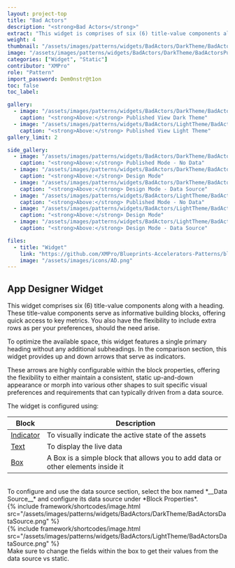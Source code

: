 ```yaml
---
layout: project-top
title: "Bad Actors"
description: "<strong>Bad Actors</strong>"
extract: "This widget is comprises of six (6) title-value components along with a heading. These title-value components serve as informative building blocks, offering quick access to key metrics."
weight: 4
thumbnail: "/assets/images/patterns/widgets/BadActors/DarkTheme/BadActorsPublishedMode.png"
image: "/assets/images/patterns/widgets/BadActors/DarkTheme/BadActorsPublishedMode.png"
categories: ["Widget", "Static"]
contributor: "XMPro"
role: "Pattern"
import_password: Dem0nstr@t1on
toc: false
toc_label: 

gallery:
  - image: "/assets/images/patterns/widgets/BadActors/DarkTheme/BadActorsPublishedModewithData.png"
    caption: "<strong>Above:</strong> Published View Dark Theme"
  - image: "/assets/images/patterns/widgets/BadActors/LightTheme/BadActorsPublishedModewithData.png"
    caption: "<strong>Above:</strong> Published View Light Theme"
gallery_limit: 2

side_gallery:
  - image: "/assets/images/patterns/widgets/BadActors/DarkTheme/BadActorsPublishedMode.png"
    caption: "<strong>Above:</strong> Published Mode - No Data"
  - image: "/assets/images/patterns/widgets/BadActors/DarkTheme/BadActorsDesignMode.png"
    caption: "<strong>Above:</strong> Design Mode"
  - image: "/assets/images/patterns/widgets/BadActors/DarkTheme/BadActorsDataSource.png"
    caption: "<strong>Above:</strong> Design Mode - Data Source"
  - image: "/assets/images/patterns/widgets/BadActors/LightTheme/BadActorsPublishedMode.png"
    caption: "<strong>Above:</strong> Published Mode - No Data"
  - image: "/assets/images/patterns/widgets/BadActors/LightTheme/BadActorsDesignMode.png"
    caption: "<strong>Above:</strong> Design Mode"
  - image: "/assets/images/patterns/widgets/BadActors/LightTheme/BadActorsDataSource.png"
    caption: "<strong>Above:</strong> Design Mode - Data Source"

files:
  - title: "Widget"
    link: "https://github.com/XMPro/Blueprints-Accelerators-Patterns/blob/master/patterns/widgets/Bad%20Actors.xwid"
    image: "/assets/images/icons/AD.png"
---
```


## App Designer Widget
This widget comprises six (6) title-value components along with a heading. These title-value components serve as informative building blocks, offering quick access to key metrics. You also have the flexibility to include extra rows as per your preferences, should the need arise. 

To optimize the available space, this widget features a single primary heading without any additional subheadings. In the comparison section, this widget provides up and down arrows that serve as indicators. 

These arrows are highly configurable within the block properties, offering the flexibility to either maintain a consistent, static up-and-down appearance or morph into various other shapes to suit specific visual preferences and requirements that can typically driven from a data source.

The widget is configured using: 

| Block                                  | Description                                                  |
| -------------------------------------- | ------------------------------------------------------------ |
| [Indicator](https://documentation.xmpro.com/blocks-toolbox/basic/indicator) | To visually indicate the active state of the assets |
| [Text](https://documentation.xmpro.com/blocks-toolbox/basic/text) | To display the live data |
| [Box](https://documentation.xmpro.com/blocks-toolbox/layout/box-and-data-repeater-box) | A Box is a simple block that allows you to add data or other elements inside it |

<br />
To configure and use the data source section, select the box named *__Data Source__* and configure its data source under *Block Properties*.  
<div class="inline_image">{% include framework/shortcodes/image.html src="/assets/images/patterns/widgets/BadActors/DarkTheme/BadActorsDataSource.png" %}</div>
<div class="inline_image">{% include framework/shortcodes/image.html src="/assets/images/patterns/widgets/BadActors/LightTheme/BadActorsDataSource.png" %}</div>
Make sure to change the fields within the box to get their values from the data source vs static.
